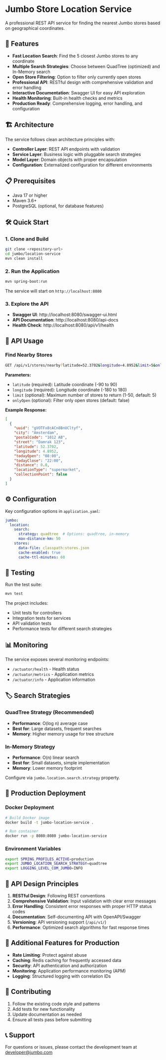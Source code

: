 # Jumbo Store Location Service

A professional REST API service for finding the nearest Jumbo stores based on geographical coordinates.

## 🚀 Features

- **Fast Location Search**: Find the 5 closest Jumbo stores to any coordinate
- **Multiple Search Strategies**: Choose between QuadTree (optimized) and In-Memory search
- **Open Store Filtering**: Option to filter only currently open stores
- **Professional API**: RESTful design with comprehensive validation and error handling
- **Interactive Documentation**: Swagger UI for easy API exploration
- **Health Monitoring**: Built-in health checks and metrics
- **Production Ready**: Comprehensive logging, error handling, and configuration

## 🏗️ Architecture

The service follows clean architecture principles with:

- **Controller Layer**: REST API endpoints with validation
- **Service Layer**: Business logic with pluggable search strategies
- **Model Layer**: Domain objects with proper encapsulation
- **Configuration**: Externalized configuration for different environments

## 📋 Prerequisites

- Java 17 or higher
- Maven 3.6+
- PostgreSQL (optional, for database features)

## 🛠️ Quick Start

### 1. Clone and Build

```bash
git clone <repository-url>
cd jumbo/location-service
mvn clean install
```

### 2. Run the Application

```bash
mvn spring-boot:run
```

The service will start on `http://localhost:8080`

### 3. Explore the API

- **Swagger UI**: http://localhost:8080/swagger-ui.html
- **API Documentation**: http://localhost:8080/api-docs
- **Health Check**: http://localhost:8080/api/v1/health

## 📖 API Usage

### Find Nearby Stores

```bash
GET /api/v1/stores/nearby?latitude=52.3702&longitude=4.8952&limit=5&onlyOpen=false
```

**Parameters:**
- `latitude` (required): Latitude coordinate (-90 to 90)
- `longitude` (required): Longitude coordinate (-180 to 180)
- `limit` (optional): Maximum number of stores to return (1-50, default: 5)
- `onlyOpen` (optional): Filter only open stores (default: false)

**Example Response:**
```json
[
  {
    "uuid": "gVOTFx8cACn8BnUCltyf",
    "city": "Amsterdam",
    "postalCode": "1012 AB",
    "street": "Damrak 123",
    "latitude": 52.3702,
    "longitude": 4.8952,
    "todayOpen": "08:00",
    "todayClose": "22:00",
    "distance": 0.0,
    "locationType": "supermarket",
    "collectionPoint": false
  }
]
```

## ⚙️ Configuration

Key configuration options in `application.yaml`:

```yaml
jumbo:
  location:
    search:
      strategy: quadtree  # Options: quadtree, in-memory
      max-distance-km: 50
    stores:
      data-file: classpath:stores.json
      cache-enabled: true
      cache-ttl-minutes: 60
```

## 🧪 Testing

Run the test suite:

```bash
mvn test
```

The project includes:
- Unit tests for controllers
- Integration tests for services
- API validation tests
- Performance tests for different search strategies

## 📊 Monitoring

The service exposes several monitoring endpoints:

- `/actuator/health` - Health status
- `/actuator/metrics` - Application metrics
- `/actuator/info` - Application information

## 🏷️ Search Strategies

### QuadTree Strategy (Recommended)
- **Performance**: O(log n) average case
- **Best for**: Large datasets, frequent searches
- **Memory**: Higher memory usage for tree structure

### In-Memory Strategy
- **Performance**: O(n) linear search
- **Best for**: Small datasets, simple implementation
- **Memory**: Lower memory footprint

Configure via `jumbo.location.search.strategy` property.

## 🔧 Production Deployment

### Docker Deployment
```bash
# Build Docker image
docker build -t jumbo-location-service .

# Run container
docker run -p 8080:8080 jumbo-location-service
```

### Environment Variables
```bash
export SPRING_PROFILES_ACTIVE=production
export JUMBO_LOCATION_SEARCH_STRATEGY=quadtree
export LOGGING_LEVEL_COM_JUMBO=INFO
```

## 📝 API Design Principles

1. **RESTful Design**: Following REST conventions
2. **Comprehensive Validation**: Input validation with clear error messages
3. **Error Handling**: Consistent error responses with proper HTTP status codes
4. **Documentation**: Self-documenting API with OpenAPI/Swagger
5. **Versioning**: API versioning support (`/api/v1/`)
6. **Performance**: Optimized search algorithms for fast response times

## 🚀 Additional Features for Production

- **Rate Limiting**: Protect against abuse
- **Caching**: Redis caching for frequently accessed data
- **Security**: API authentication and authorization
- **Monitoring**: Application performance monitoring (APM)
- **Logging**: Structured logging with correlation IDs

## 🤝 Contributing

1. Follow the existing code style and patterns
2. Add tests for new functionality
3. Update documentation as needed
4. Ensure all tests pass before submitting

## 📞 Support

For questions or issues, please contact the development team at developer@jumbo.com
